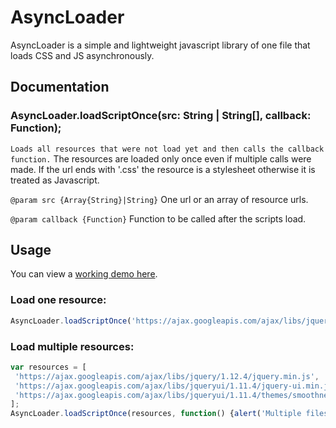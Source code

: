 # AsyncLoader
AsyncLoader is a simple and lightweight javascript library of one file that loads CSS and JS asynchronously.

## Documentation


### AsyncLoader.loadScriptOnce(src: String | String[], callback: Function);
`Loads all resources that were not load yet and then calls the callback function.`
The resources are loaded only once even if multiple calls were made.
If the url ends with '.css' the resource is a stylesheet otherwise it is treated as Javascript.


`@param src {Array{String}|String}` One url or an array of resource urls.

`@param callback {Function}` Function to be called after the scripts load.

## Usage
You can view a [working demo here](https://jsfiddle.net/danilomalzao/kztzv9Lc/).

### Load one resource:
```js
AsyncLoader.loadScriptOnce('https://ajax.googleapis.com/ajax/libs/jquery/1.12.4/jquery.min.js', function(){alert('loaded');});
```

### Load multiple resources:
```js
var resources = [
 'https://ajax.googleapis.com/ajax/libs/jquery/1.12.4/jquery.min.js',
 'https://ajax.googleapis.com/ajax/libs/jqueryui/1.11.4/jquery-ui.min.js',
 'https://ajax.googleapis.com/ajax/libs/jqueryui/1.11.4/themes/smoothness/jquery-ui.css'
];
AsyncLoader.loadScriptOnce(resources, function() {alert('Multiple files')});
```
